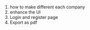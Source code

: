 1. how to make different each company
2. enhance the UI
3. Login and register page
4. Export as pdf 
